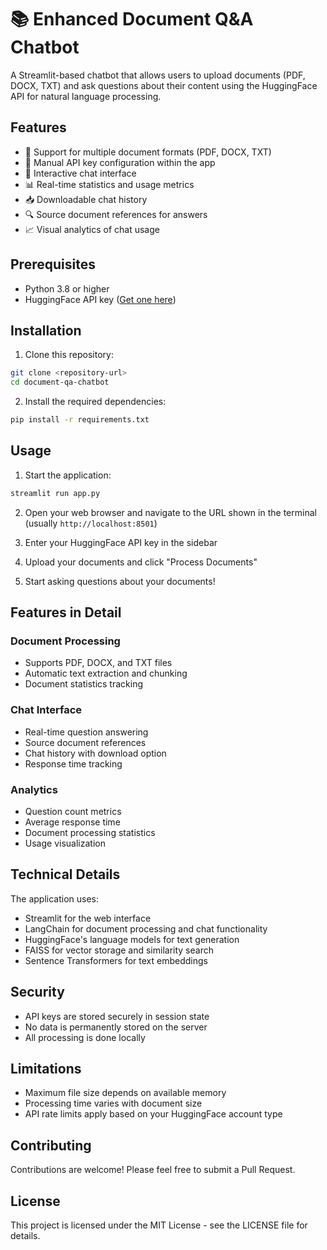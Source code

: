 # 📚 Enhanced Document Q&A Chatbot

A Streamlit-based chatbot that allows users to upload documents (PDF, DOCX, TXT) and ask questions about their content using the HuggingFace API for natural language processing.

## Features

- 📝 Support for multiple document formats (PDF, DOCX, TXT)
- 🔑 Manual API key configuration within the app
- 💬 Interactive chat interface
- 📊 Real-time statistics and usage metrics
- 📥 Downloadable chat history
- 🔍 Source document references for answers
- 📈 Visual analytics of chat usage

## Prerequisites

- Python 3.8 or higher
- HuggingFace API key ([Get one here](https://huggingface.co/settings/tokens))

## Installation

1. Clone this repository:

```bash
git clone <repository-url>
cd document-qa-chatbot
```

2. Install the required dependencies:

```bash
pip install -r requirements.txt
```

## Usage

1. Start the application:

```bash
streamlit run app.py
```

2. Open your web browser and navigate to the URL shown in the terminal (usually `http://localhost:8501`)

3. Enter your HuggingFace API key in the sidebar

4. Upload your documents and click "Process Documents"

5. Start asking questions about your documents!

## Features in Detail

### Document Processing

- Supports PDF, DOCX, and TXT files
- Automatic text extraction and chunking
- Document statistics tracking

### Chat Interface

- Real-time question answering
- Source document references
- Chat history with download option
- Response time tracking

### Analytics

- Question count metrics
- Average response time
- Document processing statistics
- Usage visualization

## Technical Details

The application uses:

- Streamlit for the web interface
- LangChain for document processing and chat functionality
- HuggingFace's language models for text generation
- FAISS for vector storage and similarity search
- Sentence Transformers for text embeddings

## Security

- API keys are stored securely in session state
- No data is permanently stored on the server
- All processing is done locally

## Limitations

- Maximum file size depends on available memory
- Processing time varies with document size
- API rate limits apply based on your HuggingFace account type

## Contributing

Contributions are welcome! Please feel free to submit a Pull Request.

## License

This project is licensed under the MIT License - see the LICENSE file for details.
